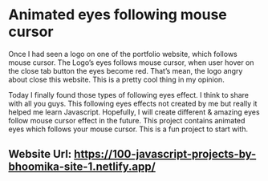 # Animated eyes following mouse cursor

Once I had seen a logo on one of the portfolio website, which follows mouse cursor. The Logo’s eyes follows mouse cursor, when user hover on the close tab button the eyes become red. That’s mean, the logo angry about close this website. This is a pretty cool thing in my opinion.

Today I finally found those types of following eyes effect. I think to share with all you guys. This following eyes effects not created by me but really it helped me learn Javascript. Hopefully, I will create different & amazing eyes follow mouse cursor effect in the future. This project contains animated eyes which follows your mouse cursor. This is a fun project to start with. 

## Website Url: https://100-javascript-projects-by-bhoomika-site-1.netlify.app/
